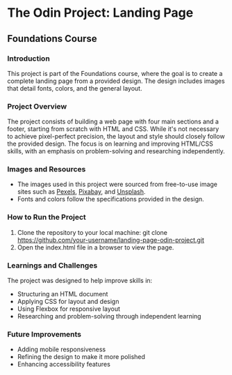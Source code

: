 # The Odin Project: Landing Page

## Foundations Course

### Introduction
This project is part of the Foundations course, where the goal is to create a complete landing page from a provided design. The design includes images that detail fonts, colors, and the general layout.

### Project Overview
The project consists of building a web page with four main sections and a footer, starting from scratch with HTML and CSS. While it's not necessary to achieve pixel-perfect precision, the layout and style should closely follow the provided design. The focus is on learning and improving HTML/CSS skills, with an emphasis on problem-solving and researching independently.

### Images and Resources
- The images used in this project were sourced from free-to-use image sites such as [Pexels](https://www.pexels.com), [Pixabay](https://pixabay.com), and [Unsplash](https://unsplash.com). 
- Fonts and colors follow the specifications provided in the design.

### How to Run the Project
1. Clone the repository to your local machine:
   git clone https://github.com/your-username/landing-page-odin-project.git
2. Open the index.html file in a browser to view the page.

### Learnings and Challenges
The project was designed to help improve skills in:

- Structuring an HTML document
- Applying CSS for layout and design
- Using Flexbox for responsive layout
- Researching and problem-solving through independent learning

### Future Improvements
- Adding mobile responsiveness
- Refining the design to make it more polished
- Enhancing accessibility features
   
